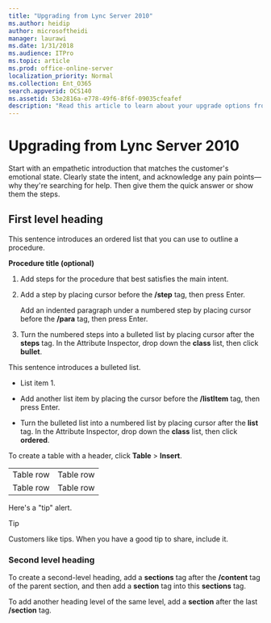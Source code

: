 ```yaml
---
title: "Upgrading from Lync Server 2010"
ms.author: heidip
author: microsoftheidi
manager: laurawi
ms.date: 1/31/2018
ms.audience: ITPro
ms.topic: article
ms.prod: office-online-server
localization_priority: Normal
ms.collection: Ent_O365
search.appverid: OCS140
ms.assetid: 53e2816a-e778-49f6-8f6f-09035cfeafef
description: "Read this article to learn about your upgrade options from Lync Server 2010."
---
```


# Upgrading from Lync Server 2010

Start with an empathetic introduction that matches the customer's emotional state. Clearly state the intent, and acknowledge any pain points—why they're searching for help. Then give them the quick answer or show them the steps.
  
## First level heading

This sentence introduces an ordered list that you can use to outline a procedure.
  
 **Procedure title (optional)**
  
1. Add steps for the procedure that best satisfies the main intent.
    
2. Add a step by placing cursor before the **/step** tag, then press Enter. 
    
    Add an indented paragraph under a numbered step by placing cursor before the **/para** tag, then press Enter. 
    
3. Turn the numbered steps into a bulleted list by placing cursor after the **steps** tag. In the Attribute Inspector, drop down the **class** list, then click **bullet**. 
    
This sentence introduces a bulleted list.
  
- List item 1.
    
- Add another list item by placing the cursor before the **/listItem** tag, then press Enter. 
    
- Turn the bulleted list into a numbered list by placing cursor after the **list** tag. In the Attribute Inspector, drop down the **class** list, then click **ordered**. 
    
To create a table with a header, click **Table** \> **Insert**. 
  
|||
|:-----|:-----|
|Table row  <br/> |Table row  <br/> |
|Table row  <br/> |Table row  <br/> |
   
Here's a "tip" alert.
  
> [!TIP]
> Customers like tips. When you have a good tip to share, include it. 
  
### Second level heading

To create a second-level heading, add a **sections** tag after the **/content** tag of the parent section, and then add a **section** tag into this **sections** tag. 
  
To add another heading level of the same level, add a **section** after the last **/section** tag. 
  

